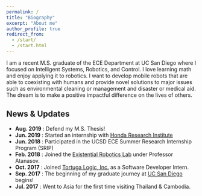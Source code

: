```yaml
---
permalink: /
title: "Biography"
excerpt: "About me"
author_profile: true
redirect_from: 
  - /start/
  - /start.html
---
```


I am a recent M.S. graduate of the ECE Department at UC San Diego where I focused on Intelligent Systems, Robotics, and Control. I love learning math and enjoy applying it to robotics. I want to develop mobile robots that are able to coexisting with humans and provide novel solutions to major issues such as environmental cleaning or management and disaster or medical aid. The dream is to make a positive impactful difference on the lives of others.

## News & Updates
* **Aug. 2019** : Defend my M.S. Thesis!
* **Jun. 2019** : Started an internship with [Honda Research Institute](https://usa.honda-ri.com)
* **Jun. 2018** : Participated in the UCSD ECE Summer Research Internship Program (SRIP)
* **Feb. 2018** : Joined the [Existential Robotics Lab](https://erl.ucsd.edu) under Professor Atanasov.
* **Oct. 2017** : Joined [Tortuga Logic, Inc.](http://www.tortugalogic.com/) as a Software Developer Intern.
* **Sep. 2017** : The beginning of my graduate journey at [UC San Diego](https://ucsd.edu) begins!
* **Jul. 2017** : Went to Asia for the first time visiting Thailand & Cambodia.
